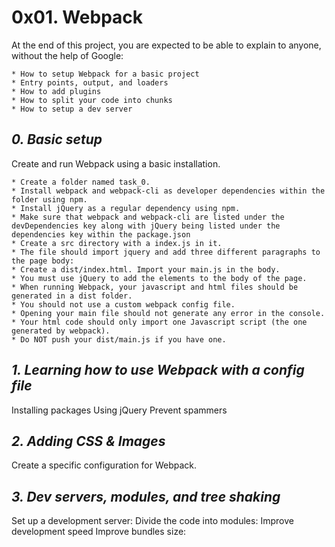 # **0x01. Webpack**

At the end of this project, you are expected to be able to explain to anyone, without the help of Google:

    * How to setup Webpack for a basic project
    * Entry points, output, and loaders 
    * How to add plugins
    * How to split your code into chunks
    * How to setup a dev server

## *0. Basic setup*

Create and run Webpack using a basic installation.

    * Create a folder named task_0.
    * Install webpack and webpack-cli as developer dependencies within the folder using npm.
    * Install jQuery as a regular dependency using npm.
    * Make sure that webpack and webpack-cli are listed under the devDependencies key along with jQuery being listed under the dependencies key within the package.json
    * Create a src directory with a index.js in it.
    * The file should import jquery and add three different paragraphs to the page body:
    * Create a dist/index.html. Import your main.js in the body.
    * You must use jQuery to add the elements to the body of the page.
    * When running Webpack, your javascript and html files should be generated in a dist folder.
    * You should not use a custom webpack config file.
    * Opening your main file should not generate any error in the console.
    * Your html code should only import one Javascript script (the one generated by webpack).
    * Do NOT push your dist/main.js if you have one.

## *1. Learning how to use Webpack with a config file*

Installing packages
Using jQuery
Prevent spammers

## *2. Adding CSS & Images*

Create a specific configuration for Webpack.

## *3. Dev servers, modules, and tree shaking*

Set up a development server:
Divide the code into modules:
Improve development speed
Improve bundles size:
